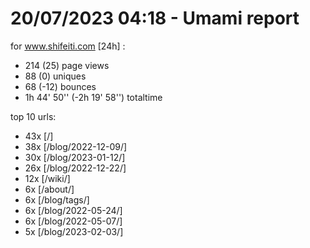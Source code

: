 # 20/07/2023 04:18 - Umami report
for www.shifeiti.com [24h] :

 - 214 (25) page views
 - 88 (0) uniques
 - 68 (-12) bounces
 - 1h 44' 50'' (-2h 19' 58'') totaltime


top 10 urls:
 - 43x [/]
 - 38x [/blog/2022-12-09/]
 - 30x [/blog/2023-01-12/]
 - 26x [/blog/2022-12-22/]
 - 12x [/wiki/]
 - 6x [/about/]
 - 6x [/blog/tags/]
 - 6x [/blog/2022-05-24/]
 - 6x [/blog/2022-05-07/]
 - 5x [/blog/2023-02-03/]


